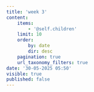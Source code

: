 ```yaml
---
title: 'week 3'
content:
    items:
        - '@self.children'
    limit: 10
    order:
        by: date
        dir: desc
    pagination: true
    url_taxonomy_filters: true
date: '30-05-2025 05:50'
visible: true
published: false
---
```



